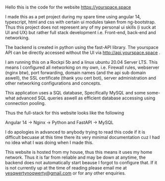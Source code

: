 Hello this is the code for the website https://yourspace.space

I made this as a pet project during my spare time using angular 14, typescript, html and css with certain ui modules taken from ng-bootstrap. 
Thus this project does not represent any of my personal ui skills (i suck at UI and UX) but rather full stack development i.e. Front-end, back-end and networking.

The backend is created in python using the fast-API library. The yourspace API can be directly accessed without the UI via http://api.yourspace.space .

I am running this on a Rockpi 5b and a linux ubuntu 20.04 Server LTS. This means I configured all networking on my own, i.e. Firewall rules, webserver (nginx btw),
port forwarding, domain names (and the api sub domain aswell), the SSL certificate (thank you cert bot), server administration and other networking configurations and concepts.

This application uses a SQL database, Specifically MySQL and some some-what advanced SQL queries aswell as efficient database accessing using connection pooling.

Thus the full-stack for this website looks like the following

Angular 14 -> Nginx -> Python and FastAPI -> MySQL

I do apologies in advanced to anybody trying to read this code if it is difficult becuase at this time there its very minimal documentation cuz I had no idea what I was doing when I made this.

This website is hosted from my house, thus this means it uses my home network. Thus it is far from reliable and may be down at anytime, the backend does not automatically start beause I forgot to configure that.
If it is not currently up at the time of reading please email me at yesqwertynoqwerty@gmail.com or for any other enquiries.
